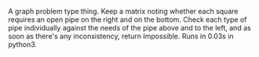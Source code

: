 A graph problem type thing. Keep a matrix noting whether each square requires an open pipe on the right and on the bottom. Check each type of pipe individually against the needs of the pipe above and to the left, and as soon as there's any inconsistency, return Impossible. Runs in 0.03s in python3.
